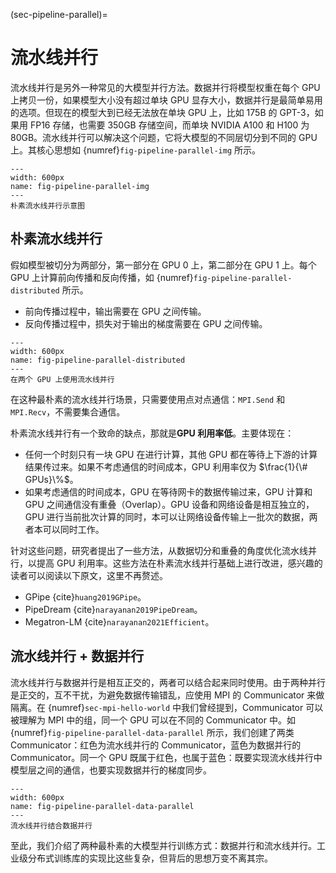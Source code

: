 (sec-pipeline-parallel)=
# 流水线并行

流水线并行是另外一种常见的大模型并行方法。数据并行将模型权重在每个 GPU 上拷贝一份，如果模型大小没有超过单块 GPU 显存大小，数据并行是最简单易用的选项。但现在的模型大到已经无法放在单块 GPU 上，比如 175B 的 GPT-3，如果用 FP16 存储，也需要 350GB 存储空间，而单块 NVIDIA A100 和 H100 为 80GB。流水线并行可以解决这个问题，它将大模型的不同层切分到不同的 GPU 上。其核心思想如 {numref}`fig-pipeline-parallel-img` 所示。

```{figure} ../img/ch-mpi-large-model/pipeline-parallel.svg
---
width: 600px
name: fig-pipeline-parallel-img
---
朴素流水线并行示意图
```

## 朴素流水线并行

假如模型被切分为两部分，第一部分在 GPU 0 上，第二部分在 GPU 1 上。每个 GPU 上计算前向传播和反向传播，如 {numref}`fig-pipeline-parallel-distributed` 所示。

* 前向传播过程中，输出需要在 GPU 之间传输。
* 反向传播过程中，损失对于输出的梯度需要在 GPU 之间传输。

```{figure} ../img/ch-mpi-large-model/pipeline-parallel-distributed.svg
---
width: 600px
name: fig-pipeline-parallel-distributed
---
在两个 GPU 上使用流水线并行
```

在这种最朴素的流水线并行场景，只需要使用点对点通信：`MPI.Send` 和 `MPI.Recv`，不需要集合通信。

朴素流水线并行有一个致命的缺点，那就是**GPU 利用率低**。主要体现在：

* 任何一个时刻只有一块 GPU 在进行计算，其他 GPU 都在等待上下游的计算结果传过来。如果不考虑通信的时间成本，GPU 利用率仅为 $\frac{1}{\# GPUs}\%$。
* 如果考虑通信的时间成本，GPU 在等待网卡的数据传输过来，GPU 计算和 GPU 之间通信没有重叠（Overlap）。GPU 设备和网络设备是相互独立的，GPU 进行当前批次计算的同时，本可以让网络设备传输上一批次的数据，两者本可以同时工作。

针对这些问题，研究者提出了一些方法，从数据切分和重叠的角度优化流水线并行，以提高 GPU 利用率。这些方法在朴素流水线并行基础上进行改进，感兴趣的读者可以阅读以下原文，这里不再赘述。

* GPipe {cite}`huang2019GPipe`。
* PipeDream {cite}`narayanan2019PipeDream`。
* Megatron-LM {cite}`narayanan2021Efficient`。

## 流水线并行 + 数据并行

流水线并行与数据并行是相互正交的，两者可以结合起来同时使用。由于两种并行是正交的，互不干扰，为避免数据传输错乱，应使用 MPI 的 Communicator 来做隔离。在 {numref}`sec-mpi-hello-world` 中我们曾经提到，Communicator 可以被理解为 MPI 中的组，同一个 GPU 可以在不同的 Communicator 中。如 {numref}`fig-pipeline-parallel-data-parallel` 所示，我们创建了两类 Communicator：红色为流水线并行的 Communicator，蓝色为数据并行的 Communicator。同一个 GPU 既属于红色，也属于蓝色：既要实现流水线并行中模型层之间的通信，也要实现数据并行的梯度同步。

```{figure} ../img/ch-mpi-large-model/pipeline-parallel-data-parallel.svg
---
width: 600px
name: fig-pipeline-parallel-data-parallel
---
流水线并行结合数据并行
```

至此，我们介绍了两种最朴素的大模型并行训练方式：数据并行和流水线并行。工业级分布式训练库的实现比这些复杂，但背后的思想万变不离其宗。
